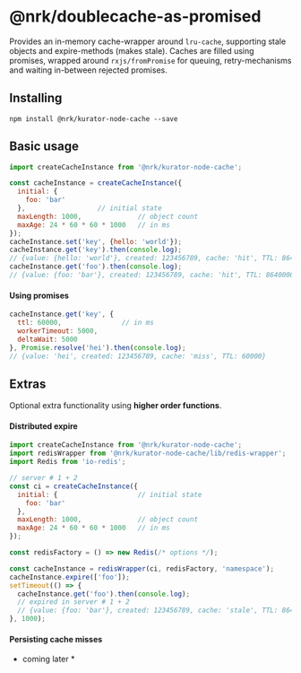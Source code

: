 # @nrk/doublecache-as-promised
Provides an in-memory cache-wrapper around `lru-cache`, supporting stale objects and expire-methods (makes stale). Caches are filled using promises, wrapped around `rxjs/fromPromise` for queuing, retry-mechanisms and waiting in-between rejected promises.

## Installing

```
npm install @nrk/kurator-node-cache --save
```

## Basic usage
```js
import createCacheInstance from '@nrk/kurator-node-cache';

const cacheInstance = createCacheInstance({
  initial: {
    foo: 'bar'
  },                  // initial state
  maxLength: 1000,              // object count
  maxAge: 24 * 60 * 60 * 1000   // in ms
});
cacheInstance.set('key', {hello: 'world'});
cacheInstance.get('key').then(console.log);
// {value: {hello: 'world'}, created: 123456789, cache: 'hit', TTL: 86400000}
cacheInstance.get('foo').then(console.log);
// {value: {foo: 'bar'}, created: 123456789, cache: 'hit', TTL: 86400000}
```

#### Using promises
```js
cacheInstance.get('key', {
  ttl: 60000,               // in ms
  workerTimeout: 5000,
  deltaWait: 5000
}, Promise.resolve('hei').then(console.log);
// {value: 'hei', created: 123456789, cache: 'miss', TTL: 60000}
```

## Extras
Optional extra functionality using **higher order functions**.

#### Distributed expire
```js
import createCacheInstance from '@nrk/kurator-node-cache';
import redisWrapper from '@nrk/kurator-node-cache/lib/redis-wrapper';
import Redis from 'io-redis';

// server # 1 + 2
const ci = createCacheInstance({
  initial: {                    // initial state
    foo: 'bar'
  },                  
  maxLength: 1000,              // object count
  maxAge: 24 * 60 * 60 * 1000   // in ms
});

const redisFactory = () => new Redis(/* options */);

const cacheInstance = redisWrapper(ci, redisFactory, 'namespace');
cacheInstance.expire(['foo']);
setTimeout(() => {
  cacheInstance.get('foo').then(console.log);
  // expired in server # 1 + 2
  // {value: {foo: 'bar'}, created: 123456789, cache: 'stale', TTL: 86400000}
}, 1000);
```

#### Persisting cache misses
* coming later *
